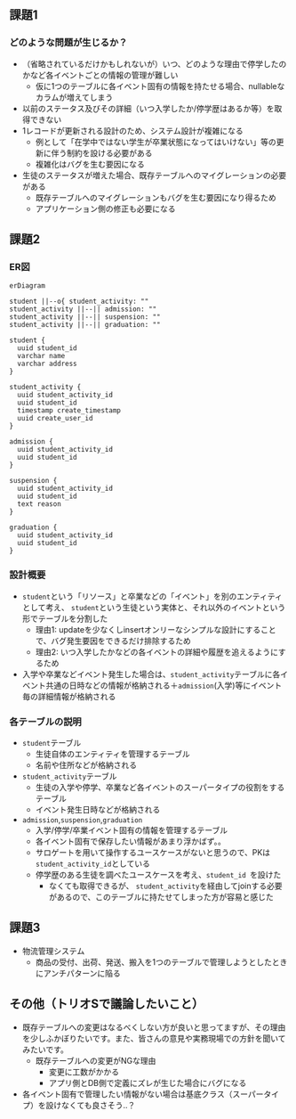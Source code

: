 ## 課題1
### どのような問題が生じるか？
- （省略されているだけかもしれないが）いつ、どのような理由で停学したのかなど各イベントごとの情報の管理が難しい
  - 仮に1つのテーブルに各イベント固有の情報を持たせる場合、nullableなカラムが増えてしまう
- 以前のステータス及びその詳細（いつ入学したか/停学歴はあるか等）を取得できない
- 1レコードが更新される設計のため、システム設計が複雑になる
  - 例として「在学中ではない学生が卒業状態になってはいけない」等の更新に伴う制約を設ける必要がある
  - 複雑化はバグを生む要因になる
- 生徒のステータスが増えた場合、既存テーブルへのマイグレーションの必要がある
  - 既存テーブルへのマイグレーションもバグを生む要因になり得るため
  - アプリケーション側の修正も必要になる

## 課題2
### ER図
```mermaid
erDiagram

student ||--o{ student_activity: ""
student_activity ||--|| admission: ""
student_activity ||--|| suspension: ""
student_activity ||--|| graduation: ""

student {
  uuid student_id
  varchar name
  varchar address
}

student_activity {
  uuid student_activity_id
  uuid student_id
  timestamp create_timestamp
  uuid create_user_id
}

admission {
  uuid student_activity_id
  uuid student_id
}

suspension {
  uuid student_activity_id
  uuid student_id
  text reason
}

graduation {
  uuid student_activity_id
  uuid student_id
}

```

### 設計概要
  - `student`という「リソース」と卒業などの「イベント」を別のエンティティとして考え、 `student`という生徒という実体と、それ以外のイベントという形でテーブルを分割した
    - 理由1: updateを少なくしinsertオンリーなシンプルな設計にすることで、バグ発生要因をできるだけ排除するため
    - 理由2: いつ入学したかなどの各イベントの詳細や履歴を追えるようにするため
  - 入学や卒業などイベント発生した場合は、`student_activity`テーブルに各イベント共通の日時などの情報が格納される＋`admission`(入学)等にイベント毎の詳細情報が格納される

### 各テーブルの説明
  - `student`テーブル
    - 生徒自体のエンティティを管理するテーブル
    - 名前や住所などが格納される
  - `student_activity`テーブル
    - 生徒の入学や停学、卒業など各イベントのスーパータイプの役割をするテーブル
    - イベント発生日時などが格納される
  - `admission`,`suspension`,`graduation`
    - 入学/停学/卒業イベント固有の情報を管理するテーブル
    - 各イベント固有で保存したい情報があまり浮かばず。。
    - サロゲートを用いて操作するユースケースがないと思うので、PKは`student_activity_id`としている
    - 停学歴のある生徒を調べたユースケースを考え、`student_id `を設けた
      - なくても取得できるが、 `student_activity`を経由してjoinする必要があるので、このテーブルに持たせてしまった方が容易と感じた

## 課題3
- 物流管理システム
  - 商品の受付、出荷、発送、搬入を1つのテーブルで管理しようとしたときにアンチパターンに陥る

## その他（トリオSで議論したいこと）
- 既存テーブルへの変更はなるべくしない方が良いと思ってますが、その理由を少しふかぼりたいです。また、皆さんの意見や実務現場での方針を聞いてみたいです。
  - 既存テーブルへの変更がNGな理由
    - 変更に工数がかかる
    - アプリ側とDB側で定義にズレが生じた場合にバグになる
- 各イベント固有で管理したい情報がない場合は基底クラス（スーパータイプ）を設けなくても良さそう..？